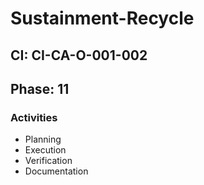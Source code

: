 # Sustainment-Recycle

## CI: CI-CA-O-001-002
## Phase: 11

### Activities
- Planning
- Execution
- Verification
- Documentation
